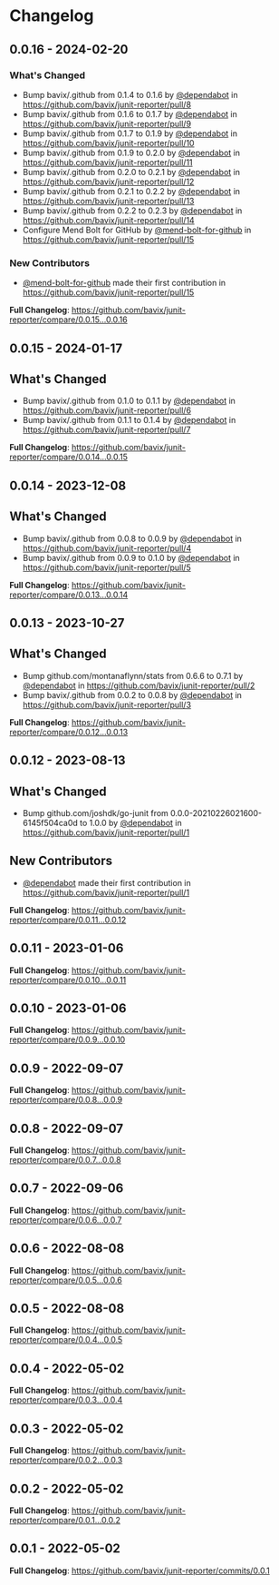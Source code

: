 # Changelog

## 0.0.16 - 2024-02-20

### What's Changed

* Bump bavix/.github from 0.1.4 to 0.1.6 by [@dependabot](https://github.com/dependabot) in https://github.com/bavix/junit-reporter/pull/8
* Bump bavix/.github from 0.1.6 to 0.1.7 by [@dependabot](https://github.com/dependabot) in https://github.com/bavix/junit-reporter/pull/9
* Bump bavix/.github from 0.1.7 to 0.1.9 by [@dependabot](https://github.com/dependabot) in https://github.com/bavix/junit-reporter/pull/10
* Bump bavix/.github from 0.1.9 to 0.2.0 by [@dependabot](https://github.com/dependabot) in https://github.com/bavix/junit-reporter/pull/11
* Bump bavix/.github from 0.2.0 to 0.2.1 by [@dependabot](https://github.com/dependabot) in https://github.com/bavix/junit-reporter/pull/12
* Bump bavix/.github from 0.2.1 to 0.2.2 by [@dependabot](https://github.com/dependabot) in https://github.com/bavix/junit-reporter/pull/13
* Bump bavix/.github from 0.2.2 to 0.2.3 by [@dependabot](https://github.com/dependabot) in https://github.com/bavix/junit-reporter/pull/14
* Configure Mend Bolt for GitHub by [@mend-bolt-for-github](https://github.com/mend-bolt-for-github) in https://github.com/bavix/junit-reporter/pull/15

### New Contributors

* [@mend-bolt-for-github](https://github.com/mend-bolt-for-github) made their first contribution in https://github.com/bavix/junit-reporter/pull/15

**Full Changelog**: https://github.com/bavix/junit-reporter/compare/0.0.15...0.0.16

## 0.0.15 - 2024-01-17

## What's Changed

* Bump bavix/.github from 0.1.0 to 0.1.1 by [@dependabot](https://github.com/dependabot) in https://github.com/bavix/junit-reporter/pull/6
* Bump bavix/.github from 0.1.1 to 0.1.4 by [@dependabot](https://github.com/dependabot) in https://github.com/bavix/junit-reporter/pull/7

**Full Changelog**: https://github.com/bavix/junit-reporter/compare/0.0.14...0.0.15

## 0.0.14 - 2023-12-08

## What's Changed

* Bump bavix/.github from 0.0.8 to 0.0.9 by [@dependabot](https://github.com/dependabot) in https://github.com/bavix/junit-reporter/pull/4
* Bump bavix/.github from 0.0.9 to 0.1.0 by [@dependabot](https://github.com/dependabot) in https://github.com/bavix/junit-reporter/pull/5

**Full Changelog**: https://github.com/bavix/junit-reporter/compare/0.0.13...0.0.14

## 0.0.13 - 2023-10-27

## What's Changed

* Bump github.com/montanaflynn/stats from 0.6.6 to 0.7.1 by [@dependabot](https://github.com/dependabot) in https://github.com/bavix/junit-reporter/pull/2
* Bump bavix/.github from 0.0.2 to 0.0.8 by [@dependabot](https://github.com/dependabot) in https://github.com/bavix/junit-reporter/pull/3

**Full Changelog**: https://github.com/bavix/junit-reporter/compare/0.0.12...0.0.13

## 0.0.12 - 2023-08-13

## What's Changed

* Bump github.com/joshdk/go-junit from 0.0.0-20210226021600-6145f504ca0d to 1.0.0 by [@dependabot](https://github.com/dependabot) in https://github.com/bavix/junit-reporter/pull/1

## New Contributors

* [@dependabot](https://github.com/dependabot) made their first contribution in https://github.com/bavix/junit-reporter/pull/1

**Full Changelog**: https://github.com/bavix/junit-reporter/compare/0.0.11...0.0.12

## 0.0.11 - 2023-01-06

**Full Changelog**: https://github.com/bavix/junit-reporter/compare/0.0.10...0.0.11

## 0.0.10 - 2023-01-06

**Full Changelog**: https://github.com/bavix/junit-reporter/compare/0.0.9...0.0.10

## 0.0.9 - 2022-09-07

**Full Changelog**: https://github.com/bavix/junit-reporter/compare/0.0.8...0.0.9

## 0.0.8 - 2022-09-07

**Full Changelog**: https://github.com/bavix/junit-reporter/compare/0.0.7...0.0.8

## 0.0.7 - 2022-09-06

**Full Changelog**: https://github.com/bavix/junit-reporter/compare/0.0.6...0.0.7

## 0.0.6 - 2022-08-08

**Full Changelog**: https://github.com/bavix/junit-reporter/compare/0.0.5...0.0.6

## 0.0.5 - 2022-08-08

**Full Changelog**: https://github.com/bavix/junit-reporter/compare/0.0.4...0.0.5

## 0.0.4 - 2022-05-02

**Full Changelog**: https://github.com/bavix/junit-reporter/compare/0.0.3...0.0.4

## 0.0.3 - 2022-05-02

**Full Changelog**: https://github.com/bavix/junit-reporter/compare/0.0.2...0.0.3

## 0.0.2 - 2022-05-02

**Full Changelog**: https://github.com/bavix/junit-reporter/compare/0.0.1...0.0.2

## 0.0.1 - 2022-05-02

**Full Changelog**: https://github.com/bavix/junit-reporter/commits/0.0.1
